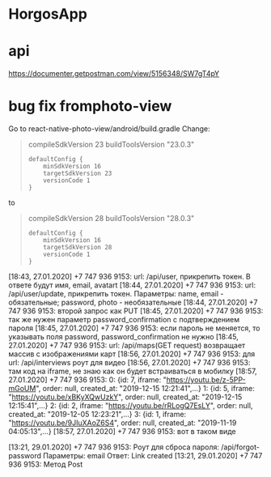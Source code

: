 # HorgosApp

# api
https://documenter.getpostman.com/view/5156348/SW7gT4pY

# bug fix fromphoto-view
Go to react-native-photo-view/android/build.gradle
Change:

> compileSdkVersion 23
>     buildToolsVersion "23.0.3"
> 
>     defaultConfig {
>         minSdkVersion 16
>         targetSdkVersion 23
>         versionCode 1
>     }
to
> compileSdkVersion 28
>     buildToolsVersion "28.0.3"
> 
>     defaultConfig {
>         minSdkVersion 16
>         targetSdkVersion 28
>         versionCode 1
>     }

[18:43, 27.01.2020] +7 747 936 9153: url: /api/user, прикрепить токен. В ответе будут имя, email, avatart
[18:44, 27.01.2020] +7 747 936 9153: url: /api/user/update, прикрепить токен. Параметры: name, email - обязательные; password, photo - необязательные
[18:44, 27.01.2020] +7 747 936 9153: второй запрос как PUT
[18:45, 27.01.2020] +7 747 936 9153: так же нужен параметр password_confirmation с подтверждением пароля
[18:45, 27.01.2020] +7 747 936 9153: если пароль не меняется, то указывать поля password, password_confirmation не нужно
[18:45, 27.01.2020] +7 747 936 9153: url: /api/maps(GET request) возвращает массив с изображениями карт
[18:56, 27.01.2020] +7 747 936 9153: для url: /api/interviews роут для видео
[18:56, 27.01.2020] +7 747 936 9153: там код на iframe, не знаю как он будет встраиваться в мобилку
[18:57, 27.01.2020] +7 747 936 9153: 0: {id: 7, iframe: "https://youtu.be/z-5PP-mGoUM", order: null, created_at: "2019-12-15 12:21:41",…}
1: {id: 5, iframe: "https://youtu.be/xBKyXQwUzkY", order: null, created_at: "2019-12-15 12:15:41",…}
2: {id: 2, iframe: "https://youtu.be/rRLogQ7EsLY", order: null, created_at: "2019-12-05 12:23:21",…}
3: {id: 1, iframe: "https://youtu.be/9JIuXAoZ6S4", order: null, created_at: "2019-11-19 04:05:13",…}
[18:57, 27.01.2020] +7 747 936 9153: вот в таком виде


[13:21, 29.01.2020] +7 747 936 9153: Роут для сброса пароля:
/api/forgot-password
Параметры:
email
Ответ: Link created
[13:21, 29.01.2020] +7 747 936 9153: Метод Post